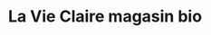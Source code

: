 ---
title: "La Vie Claire magasin bio"
url: /lannion/la-vie-claire-magasin-bio/
shop: supermarché
---